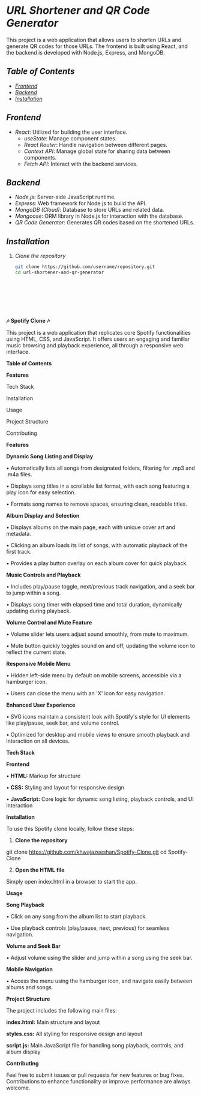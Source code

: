 
# *URL Shortener and QR Code Generator*

This project is a web application that allows users to shorten URLs and generate QR codes for those URLs. The frontend is built using React, and the backend is developed with Node.js, Express, and MongoDB.

## *Table of Contents*
- [*Frontend*](#frontend)
- [*Backend*](#backend)
- [*Installation*](#installation)

## *Frontend*

- *React*: Utilized for building the user interface.
  - *useState*: Manage component states.
  - *React Router*: Handle navigation between different pages.
  - *Context API*: Manage global state for sharing data between components.
  - *Fetch API*: Interact with the backend services.

## *Backend*

- *Node.js*: Server-side JavaScript runtime.
- *Express*: Web framework for Node.js to build the API.
- *MongoDB (Cloud)*: Database to store URLs and related data.
- *Mongoose*: ORM library in Node.js for interaction with the database.
- *QR Code Generator*: Generates QR codes based on the shortened URLs.

## *Installation*

1. *Clone the repository*
   ```bash
   git clone https://github.com/username/repository.git
   cd url-shortener-and-qr-generator









**🎶 Spotify Clone 🎶**

This project is a web application that replicates core Spotify functionalities using HTML, CSS, and JavaScript. It offers users an engaging and familiar music browsing and playback experience, all through a responsive web interface.

**Table of Contents**

**Features**

Tech Stack

Installation

Usage

Project Structure

Contributing


**Features**

**Dynamic Song Listing and Display**

• Automatically lists all songs from designated folders, filtering for .mp3 and .m4a files.

• Displays song titles in a scrollable list format, with each song featuring a play icon for easy selection.

• Formats song names to remove spaces, ensuring clean, readable titles.


**Album Display and Selection**

• Displays albums on the main page, each with unique cover art and metadata.

• Clicking an album loads its list of songs, with automatic playback of the first track.

• Provides a play button overlay on each album cover for quick playback.


**Music Controls and Playback**

• Includes play/pause toggle, next/previous track navigation, and a seek bar to jump within a song.

• Displays song timer with elapsed time and total duration, dynamically updating during playback.


**Volume Control and Mute Feature**

• Volume slider lets users adjust sound smoothly, from mute to maximum.

• Mute button quickly toggles sound on and off, updating the volume icon to reflect the current state.


**Responsive Mobile Menu**

• Hidden left-side menu by default on mobile screens, accessible via a hamburger icon.

• Users can close the menu with an 'X' icon for easy navigation.


**Enhanced User Experience**

• SVG icons maintain a consistent look with Spotify's style for UI elements like play/pause, seek bar, and volume control.

• Optimized for desktop and mobile views to ensure smooth playback and interaction on all devices.



**Tech Stack**

**Frontend**

• **HTML:** Markup for structure

• **CSS:** Styling and layout for responsive design

• **JavaScript:** Core logic for dynamic song listing, playback controls, and UI interaction



**Installation**

To use this Spotify clone locally, follow these steps:

1. **Clone the repository**

git clone https://github.com/khwajazeeshan/Spotify-Clone.git
cd Spotify-Clone


2. **Open the HTML file**

Simply open index.html in a browser to start the app.




**Usage**

**Song Playback**

• Click on any song from the album list to start playback.

• Use playback controls (play/pause, next, previous) for seamless navigation.


**Volume and Seek Bar**

• Adjust volume using the slider and jump within a song using the seek bar.


**Mobile Navigation**

• Access the menu using the hamburger icon, and navigate easily between albums and songs.



**Project Structure**

The project includes the following main files:

**index.html:** Main structure and layout

**styles.css:** All styling for responsive design and layout

**script.js:** Main JavaScript file for handling song playback, controls, and album display


**Contributing**

Feel free to submit issues or pull requests for new features or bug fixes. Contributions to enhance functionality or improve performance are always welcome.

